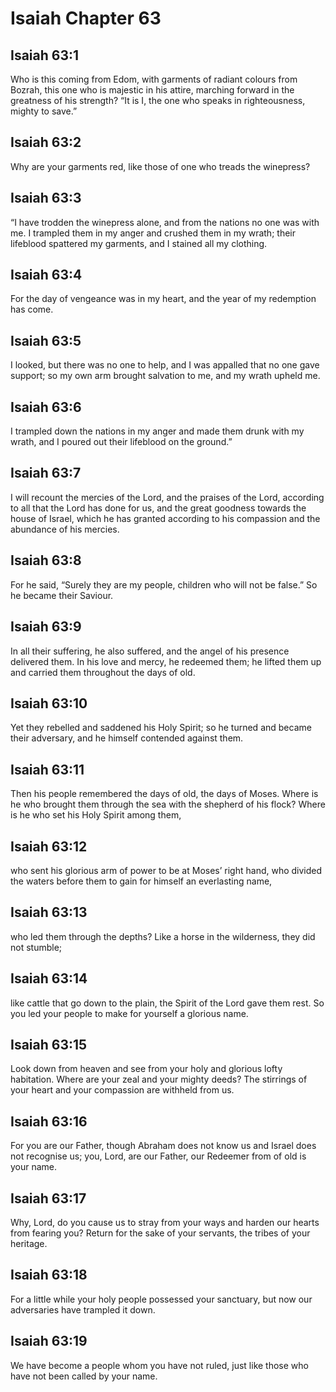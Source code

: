 # Isaiah Chapter 63

## Isaiah 63:1

Who is this coming from Edom, with garments of radiant colours from Bozrah, this one who is majestic in his attire, marching forward in the greatness of his strength? “It is I, the one who speaks in righteousness, mighty to save.”

## Isaiah 63:2

Why are your garments red, like those of one who treads the winepress?

## Isaiah 63:3

“I have trodden the winepress alone, and from the nations no one was with me. I trampled them in my anger and crushed them in my wrath; their lifeblood spattered my garments, and I stained all my clothing.

## Isaiah 63:4

For the day of vengeance was in my heart, and the year of my redemption has come.

## Isaiah 63:5

I looked, but there was no one to help, and I was appalled that no one gave support; so my own arm brought salvation to me, and my wrath upheld me.

## Isaiah 63:6

I trampled down the nations in my anger and made them drunk with my wrath, and I poured out their lifeblood on the ground.”

## Isaiah 63:7

I will recount the mercies of the Lord, and the praises of the Lord, according to all that the Lord has done for us, and the great goodness towards the house of Israel, which he has granted according to his compassion and the abundance of his mercies.

## Isaiah 63:8

For he said, “Surely they are my people, children who will not be false.” So he became their Saviour.

## Isaiah 63:9

In all their suffering, he also suffered, and the angel of his presence delivered them. In his love and mercy, he redeemed them; he lifted them up and carried them throughout the days of old.

## Isaiah 63:10

Yet they rebelled and saddened his Holy Spirit; so he turned and became their adversary, and he himself contended against them.

## Isaiah 63:11

Then his people remembered the days of old, the days of Moses. Where is he who brought them through the sea with the shepherd of his flock? Where is he who set his Holy Spirit among them,

## Isaiah 63:12

who sent his glorious arm of power to be at Moses’ right hand, who divided the waters before them to gain for himself an everlasting name,

## Isaiah 63:13

who led them through the depths? Like a horse in the wilderness, they did not stumble;

## Isaiah 63:14

like cattle that go down to the plain, the Spirit of the Lord gave them rest. So you led your people to make for yourself a glorious name.

## Isaiah 63:15

Look down from heaven and see from your holy and glorious lofty habitation. Where are your zeal and your mighty deeds? The stirrings of your heart and your compassion are withheld from us.

## Isaiah 63:16

For you are our Father, though Abraham does not know us and Israel does not recognise us; you, Lord, are our Father, our Redeemer from of old is your name.

## Isaiah 63:17

Why, Lord, do you cause us to stray from your ways and harden our hearts from fearing you? Return for the sake of your servants, the tribes of your heritage.

## Isaiah 63:18

For a little while your holy people possessed your sanctuary, but now our adversaries have trampled it down.

## Isaiah 63:19

We have become a people whom you have not ruled, just like those who have not been called by your name.
